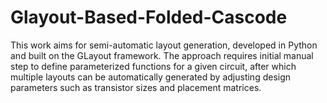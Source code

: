 # Glayout-Based-Folded-Cascode
This work aims for semi-automatic layout generation, developed in Python and built on the GLayout framework. The approach requires initial manual step to define parameterized functions for a given circuit, after which multiple layouts can be automatically generated by adjusting design parameters such as transistor sizes and placement matrices.
